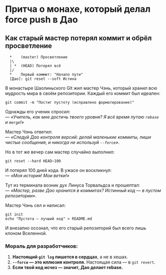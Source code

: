 # **Притча о монахе, который делал force push в Дао**  

## **Как старый мастер потерял коммит и обрёл просветление**  

```text
  *    (master) Просветление  
  |\  
  | *  (HEAD) Потерял всё  
  |/  
  *    Первый коммит: "Начало пути"  
  [Дао]: git reset --soft Истина
```

В монастыре Шаолиньского Git жил мастер Чэнь, который хранил всю мудрость мира в своём репозитории. Каждый его коммит был идеален:  

```text
git commit -m "Постиг пустоту (исправлено форматирование)"
```  

Однажды его ученик спросил:  
— *«Учитель, как мне достичь твоего уровня? Я всё время путаю `rebase` и `merge`!»*  

Мастер Чэнь ответил:  
— *«Следуй Дао контроля версий: делай маленькие коммиты, пиши чистые сообщения, и никогда не используй `--force`»*.  

Но в тот же вечер сам мастер случайно выполнил:  

```text
git reset --hard HEAD~100  
```  

И потерял 100 дней кода. В ужасе он воскликнул:  
— *«Моя история! Мои ветки!»*  

Тут из терминала возник дух Линуса Торвальдса и прошептал:  
— *«Мастер, разве Дао хранится в коммитах? Истинный код — в пустом репозитории»*.  

Мастер Чэнь сел и написал:  

```text
git init  
echo "Пустота — лучший код" > README.md  
```  

И внезапно осознал, что его старый репозиторий был всего лишь клоном Вселенной.  

### **Мораль для разработчиков:**  

1. **Настоящий `git log` пишется в сердцах**, а не в хешах.  
2. **`--force` — это иллюзия контроля.** Настоящая сила — в `git revert`.  
3. **Если твой код исчез — значит, Дао делает rebase.**  
